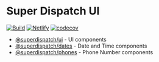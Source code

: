 # Super Dispatch UI

[![Build](https://github.com/superdispatch/ui/workflows/Build/badge.svg?branch=master)](https://github.com/superdispatch/ui/actions)
[![Netlify](https://api.netlify.com/api/v1/badges/86c300ad-e6eb-47e9-9645-a218e67add3e/deploy-status)](https://ui.superdispatch.org)
[![codecov](https://codecov.io/gh/superdispatch/ui/branch/master/graph/badge.svg)](https://codecov.io/gh/superdispatch/ui)

- [@superdispatch/ui](https://github.com/superdispatch/ui/tree/master/packages/ui) - UI components
- [@superdispatch/dates](https://github.com/superdispatch/ui/tree/master/packages/dates) - Date and Time components
- [@superdispatch/phones](https://github.com/superdispatch/ui/tree/master/packages/phones) - Phone Number components
